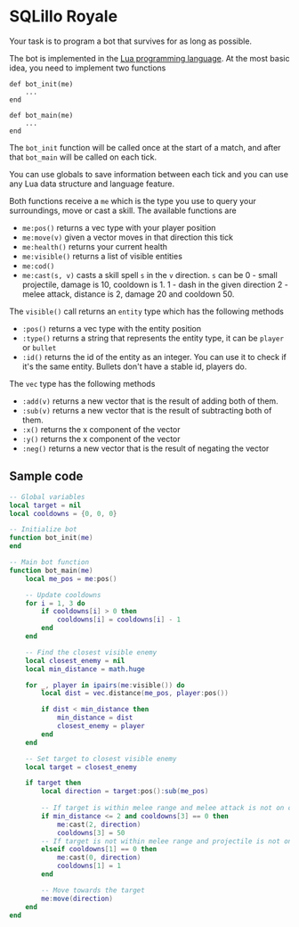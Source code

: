 # SQLillo Royale

Your task is to program a bot that survives for as long as possible.

The bot is implemented in the [Lua programming language](https://devhints.io/lua).
At the most basic idea, you need to implement two functions
```
def bot_init(me)
	...
end

def bot_main(me)
	...
end
```

The `bot_init` function will be called once at the start of a match, 
and after that `bot_main` will be called on each tick.

You can use globals to save information between each tick and you can use any Lua 
data structure and language feature.

Both functions receive a `me` which is the type you use to query your surroundings,
move or cast a skill. The available functions are

* `me:pos()` returns a vec type with your player position
* `me:move(v)` given a vector moves in that direction this tick
* `me:health()` returns your current health
* `me:visible()` returns a list of visible entities
* `me:cod()` 
* `me:cast(s, v)` casts a skill spell `s` in the `v` direction. 
	`s` can be 0 - small projectile, damage is 10, cooldown is 1.
	         1 - dash in the given direction
			 2 - melee attack, distance is 2, damage 20 and cooldown 50.

The `visible()` call returns an `entity` type which has the following methods

* `:pos()` returns a vec type with the entity position
* `:type()` returns a string that represents the entity type, it can be `player` or `bullet`
* `:id()` returns the id of the entity as an integer. You can use it to check if it's the same entity. Bullets
don't have a stable id, players do.

The `vec` type has the following methods

* `:add(v)` returns a new vector that is the result of adding both of them.
* `:sub(v)` returns a new vector that is the result of subtracting both of them.
* `:x()` returns the x component of the vector
* `:y()` returns the x component of the vector
* `:neg()` returns a new vector that is the result of negating the vector

## Sample code

```lua
-- Global variables
local target = nil
local cooldowns = {0, 0, 0}

-- Initialize bot
function bot_init(me)
end

-- Main bot function
function bot_main(me)
    local me_pos = me:pos()

    -- Update cooldowns
    for i = 1, 3 do
        if cooldowns[i] > 0 then
            cooldowns[i] = cooldowns[i] - 1
        end
    end

    -- Find the closest visible enemy
    local closest_enemy = nil
    local min_distance = math.huge

    for _, player in ipairs(me:visible()) do
        local dist = vec.distance(me_pos, player:pos())

        if dist < min_distance then
            min_distance = dist
            closest_enemy = player
        end
    end

    -- Set target to closest visible enemy
    local target = closest_enemy

    if target then
        local direction = target:pos():sub(me_pos)
        
        -- If target is within melee range and melee attack is not on cooldown, use melee attack
        if min_distance <= 2 and cooldowns[3] == 0 then
            me:cast(2, direction)
            cooldowns[3] = 50
        -- If target is not within melee range and projectile is not on cooldown, use projectile
        elseif cooldowns[1] == 0 then
            me:cast(0, direction)
            cooldowns[1] = 1
        end

        -- Move towards the target
        me:move(direction)
    end
end
```

